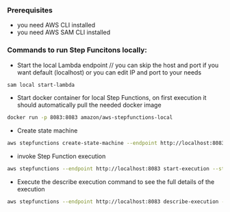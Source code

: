 ### Prerequisites

- you need AWS CLI installed
- you need AWS SAM CLI installed

### Commands to run Step Funcitons locally:

- Start the local Lambda endpoint // you can skip the host and port if you want default (localhost) or you can edit IP and port to your needs
```bash
sam local start-lambda
```

- Start docker container for local Step Functions, on first execution it should automatically pull the needed docker image
```bash
docker run -p 8083:8083 amazon/aws-stepfunctions-local
``` 

- Create state machine
```bash
aws stepfunctions create-state-machine --endpoint http://localhost:8083 --definition file://StateMachine.json --name "LocalWorkflowStepFunctions" --role-arn "arn:aws:iam::012345678901:role/DummyRole"
```

- invoke Step Function execution
```bash
aws stepfunctions --endpoint http://localhost:8083 start-execution --state-machine arn:aws:states:us-east-1:123456789012:stateMachine:LocalWorkflowStepFunctions --name test
```

- Execute the describe execution command to see the full details of the execution
```bash
aws stepfunctions --endpoint http://localhost:8083 describe-execution --execution-arn arn:aws:states:us-east-1:123456789012:execution:LocalWorkflowStepFunctions:test
``` 
